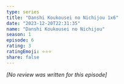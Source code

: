 ```yaml
---
type: series
title: "Danshi Koukousei no Nichijou 1x6"
date: "2023-12-20T22:31:35"
name: "Danshi Koukousei no Nichijou"
season: 1
episode: 6
rating: 3
ratingEmoji: ⭐️⭐️⭐️
share: false
---
```


_[No review was written for this episode]_

